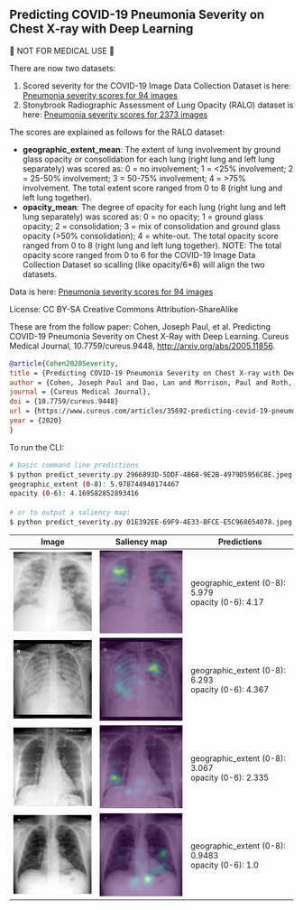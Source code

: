 ## Predicting COVID-19 Pneumonia Severity on Chest X-ray with Deep Learning

🛑 NOT FOR MEDICAL USE 🛑 

There are now two datasets:

1. Scored severity for the COVID-19 Image Data Collection Dataset is here: [Pneumonia severity scores for 94 images](https://github.com/ieee8023/covid-chestxray-dataset/blob/master/annotations/covid-severity-scores.csv)
2. Stonybrook Radiographic Assessment of Lung Opacity (RALO) dataset is here: [Pneumonia severity scores for 2373 images](https://zenodo.org/record/4634000)

The scores are explained as follows for the RALO dataset:
  - **geographic_extent_mean**: The extent of lung involvement by ground glass opacity or consolidation for each lung (right lung and left lung separately) was scored as: 0 = no involvement; 1 = <25% involvement; 2 = 25-50% involvement; 3 = 50-75% involvement; 4 = >75% involvement. The total extent score ranged from 0 to 8 (right lung and left lung together). 
  - **opacity_mean**: The degree of opacity for each lung (right lung and left lung separately) was scored as: 0 = no opacity; 1 = ground glass opacity; 2 = consolidation; 3 = mix of consolidation and ground glass opacity (>50% consolidation); 4 = white-out. The total opacity score ranged from 0 to 8 (right lung and left lung together). NOTE: The total opacity score ranged from 0 to 6 for the COVID-19 Image Data Collection Dataset so scalling (like opacity/6\*8) will align the two datasets.


Data is here: [Pneumonia severity scores for 94 images](https://github.com/ieee8023/covid-chestxray-dataset/blob/master/annotations/covid-severity-scores.csv)



License: CC BY-SA Creative Commons Attribution-ShareAlike

These are from the follow paper:
Cohen, Joseph Paul, et al. Predicting COVID-19 Pneumonia Severity on Chest X-Ray with Deep Learning. Cureus Medical Journal, 10.7759/cureus.9448, http://arxiv.org/abs/2005.11856.

```bibtex
@article{Cohen2020Severity,
title = {Predicting COVID-19 Pneumonia Severity on Chest X-ray with Deep Learning},
author = {Cohen, Joseph Paul and Dao, Lan and Morrison, Paul and Roth, Karsten and Bengio, Yoshua and Shen, Beiyi and Abbasi, Almas and Hoshmand-Kochi, Mahsa and Ghassemi, Marzyeh and Li, Haifang and Duong, Tim Q},
journal = {Cureus Medical Journal},
doi = {10.7759/cureus.9448}
url = {https://www.cureus.com/articles/35692-predicting-covid-19-pneumonia-severity-on-chest-x-ray-with-deep-learning},
year = {2020}
}
```

To run the CLI:

```bash
# basic command line predictions
$ python predict_severity.py 2966893D-5DDF-4B68-9E2B-4979D5956C8E.jpeg
geographic_extent (0-8): 5.978744940174467
opacity (0-6): 4.169582852893416

# or to output a saliency map:
$ python predict_severity.py 01E392EE-69F9-4E33-BFCE-E5C968654078.jpeg  -saliency_path heatmap.jpg

```

| Image             | Saliency map | Predictions       |
|-------------------------------|-------------------------------|-----------|
| ![](examples/2966893D-5DDF-4B68-9E2B-4979D5956C8E.jpeg-resize.jpg)| ![](examples/2966893D-5DDF-4B68-9E2B-4979D5956C8E.jpeg-heatmap.jpg)| geographic_extent (0-8): 5.979 <br>opacity (0-6): 4.17 |
| ![](examples/31BA3780-2323-493F-8AED-62081B9C383B.jpeg-resize.jpg)| ![](examples/31BA3780-2323-493F-8AED-62081B9C383B.jpeg-heatmap.jpg)| geographic_extent (0-8): 6.293 <br>opacity (0-6): 4.367 |
| ![](examples/41591_2020_819_Fig1_HTML.webp-day5.png-resize.jpg)| ![](examples/41591_2020_819_Fig1_HTML.webp-day5.png-heatmap.jpg)| geographic_extent (0-8): 3.067 <br>opacity (0-6): 2.335 |
| ![](examples/8FDE8DBA-CFBD-4B4C-B1A4-6F36A93B7E87.jpeg-resize.jpg)| ![](examples/8FDE8DBA-CFBD-4B4C-B1A4-6F36A93B7E87.jpeg-heatmap.jpg)| geographic_extent (0-8): 0.9483 <br>opacity (0-6): 1.0 |

